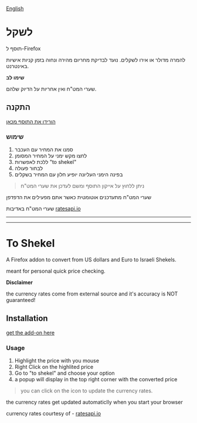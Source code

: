 [English](#To-Shekel)
# לשקל
תוסף ל-Firefox 

להמרה מדולר או אירו לשקלים.
נועד לבדיקת מחריום מהירה ונחוה בזמן קניות אישיות באינטרנט.

__שימו לב__

שערי המט"ח ואין אחריות על הדיוק שלהם.

## התקנה
[הורידו את התוסף מכאן](https://addons.mozilla.org/he/firefox/addon/to-shekel/)

### שימוש

1. סמנו את המחיר עם העכבר
1. לחצו מקש ימני על המחיר המסומן
1. ללכת לאפשרות "to shekel" 
1. לבחור פעולה
1. בפינה הימני העליונה יופיע חלון עם המחיר בשקלים

>ניתן ללחוץ על אייקון התוסף ומשם לעדכן את שערי המט"ח

שערי המט"ח מתעדכנים אוטומטית כאשר אתם מפעילים את הדפדפן

שערי המט"ח באדיבות
[ratesapi.io](https://ratesapi.io/)
___
___
# To Shekel

A Firefox addon to convert from US dollars and Euro to Israeli Shekels. 

meant for personal quick price checking.

__Disclaimer__

the currency rates come from external source and it's accuracy is NOT guaranteed!


## Installation
[get the add-on here](https://addons.mozilla.org/en-US/firefox/addon/to-shekel/)


### Usage

1. Highlight the price with you mouse
1. Right Click on the highlited price
1. Go to "to shekel" and choose your option
1. a popup will display in the top right corner with the converted price

> you can click on the icon to update the currency rates.

the currency rates get updated automaticlly when you start your browser

currency rates courtesy of -
[ratesapi.io](https://ratesapi.io/)